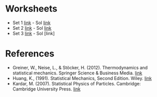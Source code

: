 # Worksheets

- Set 1 [link](https://jmsevillam.github.io/stat_mech_sose23/files/worksheet_1.pdf "#download") - Sol [link](https://jmsevillam.github.io/stat_mech_sose23/files/worksheet_1_sol.pdf "#download")
- Set 2 [link](https://jmsevillam.github.io/stat_mech_sose23/files/worksheet_2.pdf "#download") - Sol [link](https://jmsevillam.github.io/stat_mech_sose23/files/worksheet_2_sol.pdf "#download")
- Set 3 [link](https://jmsevillam.github.io/stat_mech_sose23/files/worksheet_3.pdf "#download") - Sol [link]

# References 

- Greiner, W., Neise, L., & Stöcker, H. (2012). Thermodynamics and statistical mechanics. Springer Science & Business Media. [link](https://link.springer.com/book/10.1007/978-1-4612-0827-3)
- Huang, K., (1991). Statistical Mechanics, Second Edition. Wiley. [link](https://www.wiley.com/en-us/Statistical+Mechanics%2C+2nd+Edition-p-9780471815181)
- Kardar, M. (2007). Statistical Physics of Particles. Cambridge: Cambridge University Press. [link](https://doi.org/10.1017/CBO9780511815898)
